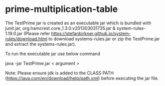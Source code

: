 # prime-multiplication-table
 
The TestPrime jar is created as an executable jar which is bundled with junit.jar, org.hamcrest.core_1.3.0.v201303031735.jar & system-rules-1.19.0.jar (Please refer https://stefanbirkner.github.io/system-rules/download.html to download systems-rules.jar or zip the TestPrime.jar and extract the systems-rules.jar).

To run the executable jar use below command

java -jar TestPrime.jar < argument >

Note: Please ensure jdk is added to the CLASS PATH (https://java.com/en/download/help/path.xml) before executing the jar file.

